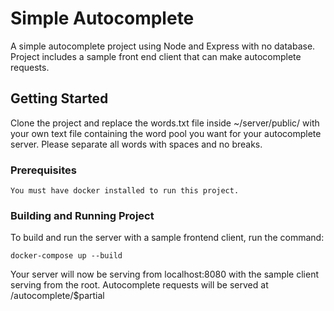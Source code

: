 # Simple Autocomplete

A simple autocomplete project using Node and Express with no database. Project includes a sample front end client that can make autocomplete requests.

## Getting Started

Clone the project and replace the words.txt file inside ~/server/public/ with your own text file containing the word pool you want for your autocomplete server. Please separate all words with spaces and no breaks. 

### Prerequisites

```
You must have docker installed to run this project.
```

### Building and Running Project

To build and run the server with a sample frontend client, run the command:

```
docker-compose up --build
```

Your server will now be serving from localhost:8080 with the sample client serving from the root.
Autocomplete requests will be served at /autocomplete/$partial

